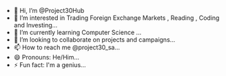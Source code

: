 - 👋 Hi, I’m @Project30Hub
- 👀 I’m interested in Trading Foreign Exchange Markets , Reading , Coding and Investing...
- 🌱 I’m currently learning Computer Science ...
- 💞️ I’m looking to collaborate on projects and campaigns...
- 📫 How to reach me @project30_sa...
- 😄 Pronouns: He/Him...
- ⚡ Fun fact: I'm a genius...

<!---
Project30Hub/Project30Hub is a ✨ special ✨ repository because its `README.md` (this file) appears on your GitHub profile.
You can click the Preview link to take a look at your changes.
--->
